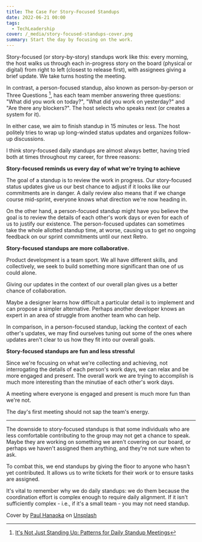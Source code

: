```yaml
---
title: The Case For Story-Focused Standups
date: 2022-06-21 00:00
tags:
  - TechLeadership
cover: /_media/story-focused-standups-cover.png
summary: Start the day by focusing on the work.
---
```


Story-focused (or story-by-story) standups work like this: every morning, the host walks us through each in-progress story on the board (physical or digital) from right to left (closest to release first), with assignees giving a brief update. We take turns hosting the meeting.

In contrast, a person-focused standup, also known as person-by-person or Three Questions  [^1], has each team member answering three questions: "What did you work on today?", "What did you work on yesterday?" and "Are there any blockers?". The host selects who speaks next (or creates a system for it).

In either case, we aim to finish standup in 15 minutes or less. The host politely tries to wrap up long-winded status updates and organizes follow-up discussions.

I think story-focused daily standups are almost always better, having tried both at times throughout my career, for three reasons:

**Story-focused reminds us every day of what we're trying to achieve**

The goal of a standup is to review the work in progress. Our story-focused status updates give us our best chance to adjust if it looks like our commitments are in danger. A daily review also means that if we change course mid-sprint, everyone knows what direction we're now heading in.

On the other hand, a person-focused standup might have you believe the goal is to review the details of each other's work days or even for each of us to justify our existence. The person-focused updates can sometimes take the whole allotted standup time, at worse, causing us to get no ongoing feedback on our sprint commitments until our next Retro.

**Story-focused standups are more collaborative.**

Product development is a team sport. We all have different skills, and collectively, we seek to build something more significant than one of us could alone.

Giving our updates in the context of our overall plan gives us a better chance of collaboration.

Maybe a designer learns how difficult a particular detail is to implement and can propose a simpler alternative. Perhaps another developer knows an expert in an area of struggle from another team who can help. 

In comparison, in a person-focused standup, lacking the context of each other's updates, we may find ourselves tuning out some of the ones where updates aren't clear to us how they fit into our overall goals.

**Story-focused standups are fun and less stressful**

Since we're focusing on what we're collecting and achieving, not interrogating the details of each person's work days, we can relax and be more engaged and present. The overall work we are trying to accomplish is much more interesting than the minutiae of each other's work days.

A meeting where everyone is engaged and present is much more fun than we're not.

The day's first meeting should not sap the team's energy.

---
    
The downside to story-focused standups is that some individuals who are less comfortable contributing to the group may not get a chance to speak. Maybe they are working on something we aren't covering on our board, or perhaps we haven't assigned them anything, and they're not sure when to ask.

To combat this, we end standups by giving the floor to anyone who hasn't yet contributed. It allows us to write tickets for their work or to ensure tasks are assigned.

It's vital to remember why we do daily standups: we do them because the coordination effort is complex enough to require daily alignment. If it isn't sufficiently complex - i.e., if it's a small team - you may not need standup.

Cover by <a href="https://unsplash.com/@plhnk?utm_source=unsplash&utm_medium=referral&utm_content=creditCopyText">Paul Hanaoka</a> on <a href="https://unsplash.com/@plhnk?utm_source=unsplash&utm_medium=referral&utm_content=creditCopyText">Unsplash</a>

[^1]: [It's Not Just Standing Up: Patterns for Daily Standup Meetings](https://martinfowler.com/articles/itsNotJustStandingUp.html)